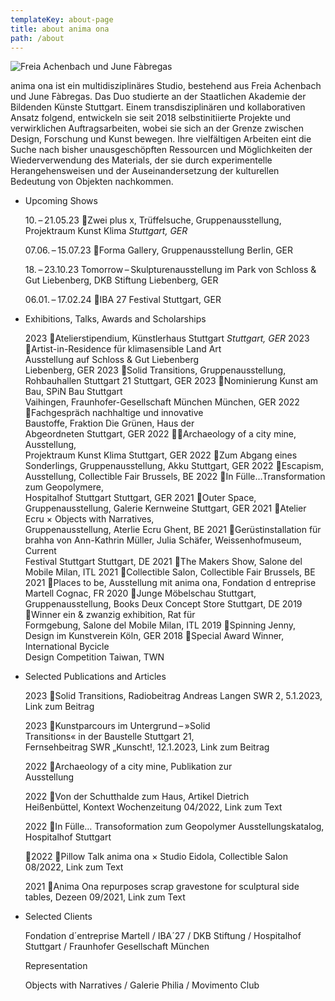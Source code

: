 ```yaml
---
templateKey: about-page
title: about anima ona
path: /about
---
```

![ Freia Achenbach und June Fàbregas](/img/anima_ona_2100x.webp "anima ona")

anima ona ist ein multidisziplinäres Studio, bestehend aus Freia Achenbach und June Fàbregas. Das Duo studierte an der Staatlichen Akademie der Bildenden Künste Stuttgart. Einem transdisziplinären und kollaborativen Ansatz folgend, entwickeln sie seit 2018 selbstinitiierte Projekte und verwirklichen Auftragsarbeiten, wobei sie sich an der Grenze zwischen Design, Forschung und Kunst bewegen. Ihre vielfältigen Arbeiten eint die Suche nach bisher unausgeschöpften Ressourcen und Möglichkeiten der Wiederverwendung des Materials, der sie durch experimentelle Herangehensweisen und der Auseinandersetzung der kulturellen Bedeutung von Objekten nachkommen.

* Upcoming Shows

  10. – 21.05.23
  Zwei plus x, Trüffelsuche, Gruppenausstellung, Projektraum Kunst Klima 
  *Stuttgart, GER*

  07.06. – 15.07.23
  Forma Gallery, Gruppenausstellung 
  Berlin, GER

  18. – 23.10.23
  Tomorrow – Skulpturenausstellung im Park von 
  Schloss & Gut Liebenberg, DKB Stiftung
  Liebenberg, GER

  06.01. – 17.02.24
  IBA 27 Festival 
  Stuttgart, GER
* Exhibitions, Talks, Awards and Scholarships

  2023	Atelierstipendium, Künstlerhaus Stuttgart 
               *Stuttgart, GER*
  2023	Artist-in-Residence für klimasensible Land Art\
               Ausstellung auf Schloss & Gut Liebenberg 		
               Liebenberg, GER
  2023	Solid Transitions, Gruppenausstellung,\
               Rohbauhallen Stuttgart 21 
               Stuttgart, GER
  2023 	Nominierung Kunst am Bau, SPiN Bau Stuttgart\
              Vaihingen, Fraunhofer-Gesellschaft München
               München, GER
  2022	Fachgespräch nachhaltige und innovative\
               Baustoffe, Fraktion Die Grünen, Haus der\
               Abgeordneten
               Stuttgart, GER
  2022	Archaeology of a city mine, Ausstellung,\
               Projektraum Kunst Klima
               Stuttgart, GER
  2022 	Zum Abgang eines Sonderlings, 
               Gruppenausstellung, Akku
               Stuttgart, GER
  2022	Escapism, Ausstellung, Collectible Fair
               Brussels, BE
  2022	In Fülle…Transformation zum Geopolymere,\
               Hospitalhof Stuttgart
               Stuttgart, GER
  2021 	Outer Space, Gruppenausstellung, 
              Galerie Kernweine
               Stuttgart, GER
  2021 	Atelier Ecru × Objects with Narratives,\
               Gruppenausstellung, Aterlie Ecru
               Ghent, BE
  2021 	Gerüstinstallation für brahha von Ann-Kathrin 
               Müller, Julia Schäfer, Weissenhofmuseum, Current\
               Festival Stuttgart
               Stuttgart, DE
  2021 	The Makers Show, Salone del Mobile
               Milan, ITL
  2021 	Collectible Salon, Collectible Fair
               Brussels, BE
  2021 	Places to be, Ausstellung mit anima ona, 
              Fondation d entreprise Martell
              Cognac, FR
  2020 	Junge Möbelschau Stuttgart, Gruppenausstellung, 
               Books Deux Concept Store
                Stuttgart, DE
  2019 	Winner ein & zwanzig exhibition, Rat für\
               Formgebung, Salone del Mobile
               Milan, ITL
  2019 	Spinning Jenny, Design im Kunstverein
               Köln, GER
  2018 	Special Award Winner, International Bycicle\
               Design Competition
               Taiwan, TWN
* Selected Publications and Articles

  2023	Solid Transitions, Radiobeitrag Andreas Langen 
               SWR 2, 5.1.2023, Link zum Beitrag

  2023	Kunstparcours im Untergrund – »Solid\
               Transitions« in der Baustelle Stuttgart 21,\
               Fernsehbeitrag 
               SWR „Kunscht!, 12.1.2023, Link zum Beitrag

  2022	Archaeology of a city mine, Publikation zur\
              Ausstellung

  2022	Von der Schutthalde zum Haus, Artikel Dietrich\
               Heißenbüttel, Kontext Wochenzeitung
               04/2022, Link zum Text

  2022	In Fülle… Transoformation zum Geopolymer
              Ausstellungskatalog, Hospitalhof Stuttgart

  2022	Pillow Talk anima ona × Studio Eidola, 
               Collectible Salon
                08/2022, Link zum Text 

  2021	Anima Ona repurposes scrap gravestone for 
               sculptural side tables, Dezeen
               09/2021, Link zum Text
* Selected Clients

  Fondation d´entreprise Martell / IBA´27 / DKB Stiftung /
  Hospitalhof Stuttgart / Fraunhofer Gesellschaft München

  Representation

  Objects with Narratives / Galerie Philia / 
  Movimento Club